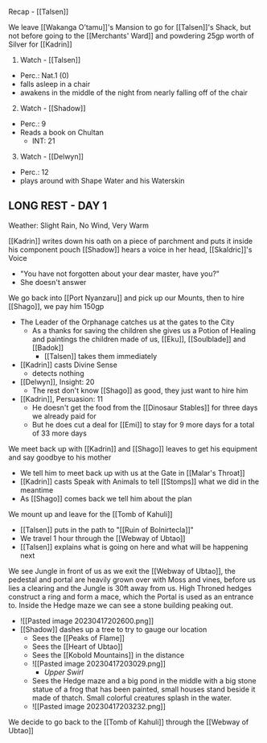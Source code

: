 Recap - [[Talsen]]

We leave [[Wakanga O’tamu]]'s Mansion to go for [[Talsen]]'s Shack, but not before going to the [[Merchants' Ward]] and powdering 25gp worth of Silver for [[Kadrin]]

1. Watch - [[Talsen]]
- Perc.: Nat.1 (0)
- falls asleep in a chair
- awakens in the middle of the night from nearly falling off of the chair

2. Watch - [[Shadow]]
- Perc.: 9
- Reads a book on Chultan
	- INT: 21

3. Watch -  [[Delwyn]]
- Perc.: 12
- plays around with Shape Water and his Waterskin

## LONG REST - DAY 1
Weather: Slight Rain, No Wind, Very Warm

[[Kadrin]] writes down his oath on a piece of parchment and puts it inside his component pouch
[[Shadow]] hears a voice in her head, [[Skaldric]]'s Voice
- "You have not forgotten about your dear master, have you?"
- She doesn't answer

We go back into [[Port Nyanzaru]] and pick up our Mounts, then to hire [[Shago]], we pay him 150gp
- The Leader of the Orphanage catches us at the gates to the City
	- As a thanks for saving the children she gives us a Potion of Healing and paintings the children made of us, [[Eku]], [[Soulblade]] and [[Badok]]
		- [[Talsen]] takes them immediately
- [[Kadrin]] casts Divine Sense
	- detects nothing
- [[Delwyn]], Insight: 20
	- The rest don't know [[Shago]] as good, they just want to hire him
- [[Kadrin]], Persuasion: 11
	- He doesn't get the food from the [[Dinosaur Stables]] for three days we already paid for
	- But he does cut a deal for [[Emi]] to stay for 9 more days for a total of 33 more days

We meet back up with [[Kadrin]] and [[Shago]] leaves to get his equipment and say goodbye to his mother
- We tell him to meet back up with us at the Gate in [[Malar's Throat]]
- [[Kadrin]] casts Speak with Animals to tell [[Stomps]] what we did in the meantime
- As [[Shago]] comes back we tell him about the plan

We mount up and leave for the [[Tomb of Kahuli]]
- [[Talsen]] puts in the path to "[[Ruin of Bolnirtecla]]"
- We travel 1 hour through the [[Webway of Ubtao]]
- [[Talsen]] explains what is going on here and what will be happening next

We see Jungle in front of us as we exit the [[Webway of Ubtao]], the pedestal and portal are heavily grown over with Moss and vines, before us lies a clearing and the Jungle is 30ft away from us. High Throned hedges construct a ring and form a mace, which the Portal is used as an entrance to. Inside the Hedge maze we can see a stone building peaking out.
- ![[Pasted image 20230417202600.png]]
- [[Shadow]] dashes up a tree to try to gauge our location
	- Sees the [[Peaks of Flame]]
	- Sees the [[Heart of Ubtao]]
	- Sees the [[Kobold Mountains]] in the distance
	- ![[Pasted image 20230417203029.png]]
		- _Upper Swirl_
	- Sees the Hedge maze and a big pond in the middle with a big stone statue of a frog that has been painted, small houses stand beside it made of thatch. Small colorful creatures splash in the water.
	- ![[Pasted image 20230417203232.png]]

We decide to go back to the [[Tomb of Kahuli]] through the [[Webway of Ubtao]]
